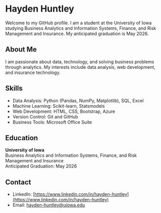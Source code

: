 # Hayden Huntley

Welcome to my GitHub profile. I am a student at the University of Iowa studying Business Analytics and Information Systems, Finance, and Risk Management and Insurance. My anticipated graduation is May 2026.

## About Me

I am passionate about data, technology, and solving business problems through analytics. My interests include data analysis, web development, and insurance technology.

## Skills

- Data Analysis: Python (Pandas, NumPy, Matplotlib), SQL, Excel
- Machine Learning: Scikit-learn, Statsmodels
- Web Development: HTML, CSS, Bootstrap, Azure
- Version Control: Git and GitHub
- Business Tools: Microsoft Office Suite

## Education

**University of Iowa**  
Business Analytics and Information Systems, Finance, and Risk Management and Insurance  
Anticipated Graduation: May 2026

## Contact

- LinkedIn: [https://www.linkedin.com/in/hayden-huntley](https://www.linkedin.com/in/hayden-huntley)
- Email: hayden-huntley@uiowa.edu
